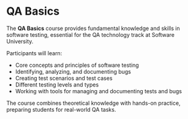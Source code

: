 # QA Basics

The **QA Basics** course provides fundamental knowledge and skills in software testing, essential for the QA technology track at Software University.  

Participants will learn:

- Core concepts and principles of software testing  
- Identifying, analyzing, and documenting bugs  
- Creating test scenarios and test cases  
- Different testing levels and types  
- Working with tools for managing and documenting tests and bugs  

The course combines theoretical knowledge with hands-on practice, preparing students for real-world QA tasks.

